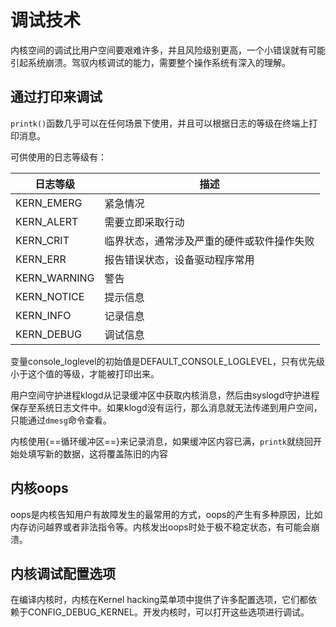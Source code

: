 # 调试技术

内核空间的调试比用户空间要艰难许多，并且风险级别更高，一个小错误就有可能引起系统崩溃。驾驭内核调试的能力，需要整个操作系统有深入的理解。

## 通过打印来调试

`printk()`函数几乎可以在任何场景下使用，并且可以根据日志的等级在终端上打印消息。

可供使用的日志等级有：

| 日志等级 | 描述
| ----- | ----- |
| KERN_EMERG | 紧急情况 |
| KERN_ALERT | 需要立即采取行动 |
| KERN_CRIT | 临界状态，通常涉及严重的硬件或软件操作失败 |
| KERN_ERR | 报告错误状态，设备驱动程序常用 |
| KERN_WARNING | 警告 |
| KERN_NOTICE | 提示信息 |
| KERN_INFO | 记录信息 |
| KERN_DEBUG | 调试信息 |

变量console_loglevel的初始值是DEFAULT_CONSOLE_LOGLEVEL，只有优先级小于这个值的等级，才能被打印出来。

用户空间守护进程klogd从记录缓冲区中获取内核消息，然后由syslogd守护进程保存至系统日志文件中。如果klogd没有运行，那么消息就无法传递到用户空间，只能通过`dmesg`命令查看。

内核使用{==循环缓冲区==}来记录消息，如果缓冲区内容已满，`printk`就绕回开始处填写新的数据，这将覆盖陈旧的内容

## 内核oops

oops是内核告知用户有故障发生的最常用的方式，oops的产生有多种原因，比如内存访问越界或者非法指令等。内核发出oops时处于极不稳定状态，有可能会崩溃。

## 内核调试配置选项

在编译内核时，内核在Kernel hacking菜单项中提供了许多配置选项，它们都依赖于CONFIG_DEBUG_KERNEL。开发内核时，可以打开这些选项进行调试。